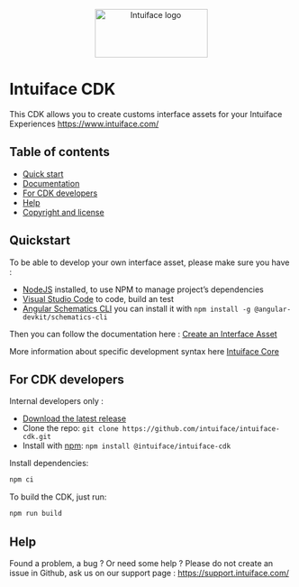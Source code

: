 <p align="center">
  <a href="https://www.intuiface.com//">
    <img src="https://assets-global.website-files.com/6090f790a8effe00c12b39d0/6090f790a8effef0002b3c56_Intuiface%20logo%20animated.gif" alt="Intuiface logo" width="200" height="86">
  </a>
</p>

# Intuiface CDK

This CDK allows you to create customs interface assets for your Intuiface Experiences https://www.intuiface.com/

## Table of contents

- [Quick start](#quickstart)
- [Documentation](#documentation)
- [For CDK developers](#for-cdk-developers)
- [Help](#help)
- [Copyright and license](#copyright-and-license)

## Quickstart

To be able to develop your own interface asset, please make sure you have :
- [NodeJS](https://nodejs.org/) installed, to use NPM to manage project’s dependencies
- [Visual Studio Code](https://code.visualstudio.com/) to code, build an test
- [Angular Schematics CLI](https://www.npmjs.com/package/@angular-devkit/schematics-cli) you can install it with ```npm install -g @angular-devkit/schematics-cli```


Then you can follow the documentation here : [Create an Interface Asset](./libs/tools/schematics/interface-asset-schematics/README.md)

More information about specific development syntax here [Intuiface Core](./libs/core/README.md)


## For CDK developers 

Internal developers only : 
- [Download the latest release](https://github.com/intuiface/intuiface-cdk/releases/latest)
- Clone the repo: `git clone https://github.com/intuiface/intuiface-cdk.git`
- Install with [npm](https://www.npmjs.com/): `npm install @intuiface/intuiface-cdk`

Install dependencies:

```bash
npm ci
```
To build the CDK, just run:

```bash
npm run build
```

## Help

Found a problem, a bug ? Or need some help ? 
Please do not create an issue in Github, ask us on our support page : https://support.intuiface.com/